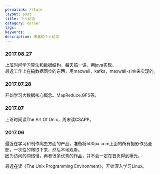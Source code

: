 ```yaml
---
permalink: /state
layout: post
title: 个人动态
category: career
tags: 
keywords: 
description: 宋鑫的个人动态
---
```


### 2017.08.27
上班时间学习算法和数据结构，每天搞一课，用java实现。  
最近工作上在搞数据同步的东西，用maxwell，kafka，maxwell-sink来实现的。

### 2017.07.28
开始学习大数据核心概念。MapReduce,GFS等。

### 2017.07

上班时间读The Art Of Unix，周末读CSAPP。

### 2017.06

  最近在学习和制作爬虫方面的产品，准备将500px.com上面的所有摄影作品全部，一次性的爬取下来，然后本地观看。<br>
  因为访问的网络慢，再者很多优秀的作品，并不会一定在首页得到曝光。<br>
  
  最近在读《The Unix Programming Environment》，开始深入学习Linux。<br>
   
  


